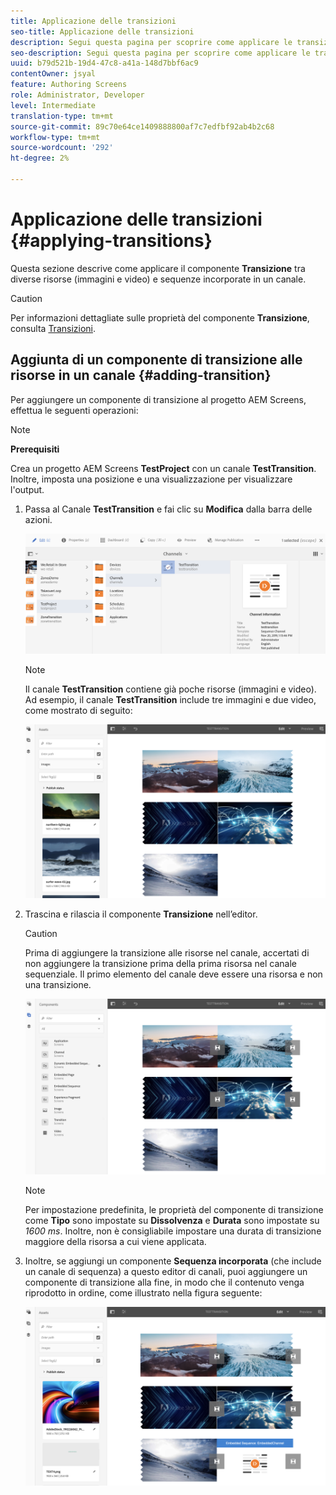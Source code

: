 ```yaml
---
title: Applicazione delle transizioni
seo-title: Applicazione delle transizioni
description: Segui questa pagina per scoprire come applicare le transizioni ai progetti Screens.
seo-description: Segui questa pagina per scoprire come applicare le transizioni ai progetti Screens.
uuid: b79d521b-19d4-47c8-a41a-148d7bbf6ac9
contentOwner: jsyal
feature: Authoring Screens
role: Administrator, Developer
level: Intermediate
translation-type: tm+mt
source-git-commit: 89c70e64ce1409888800af7c7edfbf92ab4b2c68
workflow-type: tm+mt
source-wordcount: '292'
ht-degree: 2%

---
```



# Applicazione delle transizioni {#applying-transitions}

Questa sezione descrive come applicare il componente **Transizione** tra diverse risorse (immagini e video) e sequenze incorporate in un canale.


>[!CAUTION]
>
>Per informazioni dettagliate sulle proprietà del componente **Transizione**, consulta [Transizioni](adding-components-to-a-channel.md#transition).

## Aggiunta di un componente di transizione alle risorse in un canale {#adding-transition}

Per aggiungere un componente di transizione al progetto AEM Screens, effettua le seguenti operazioni:

>[!NOTE]
>
>**Prerequisiti**
>
>Crea un progetto AEM Screens **TestProject** con un canale **TestTransition**. Inoltre, imposta una posizione e una visualizzazione per visualizzare l&#39;output.

1. Passa al Canale **TestTransition** e fai clic su **Modifica** dalla barra delle azioni.

   ![image1](assets/transitions1.png)

   >[!NOTE]
   >
   >Il canale **TestTransition** contiene già poche risorse (immagini e video). Ad esempio, il canale **TestTransition** include tre immagini e due video, come mostrato di seguito:

   ![immagine2](assets/transitions2.png)


1. Trascina e rilascia il componente **Transizione** nell’editor.
   >[!CAUTION]
   >
   >Prima di aggiungere la transizione alle risorse nel canale, accertati di non aggiungere la transizione prima della prima risorsa nel canale sequenziale. Il primo elemento del canale deve essere una risorsa e non una transizione.

   ![image3](assets/transitions3.png)

   >[!NOTE]
   >
   >Per impostazione predefinita, le proprietà del componente di transizione come **Tipo** sono impostate su **Dissolvenza** e **Durata** sono impostate su *1600 ms*.  Inoltre, non è consigliabile impostare una durata di transizione maggiore della risorsa a cui viene applicata.

1. Inoltre, se aggiungi un componente **Sequenza incorporata** (che include un canale di sequenza) a questo editor di canali, puoi aggiungere un componente di transizione alla fine, in modo che il contenuto venga riprodotto in ordine, come illustrato nella figura seguente:

   ![image3](assets/transitions5.png)

